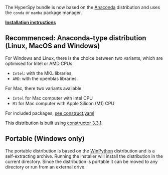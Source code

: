 The HyperSpy bundle is now based on the [Anaconda](https://docs.anaconda.com/anaconda/) distribution and uses the `conda` or `mamba` package manager.

**[Installation instructions](https://github.com/hyperspy/hyperspy-bundle#hyperspy-bundle-distribution)**

## Recommenced: Anaconda-type distribution (Linux, MacOS and Windows)

For Windows and Linux, there is the choice between two variants, which are optimised for Intel or AMD CPUs:
- `Intel`: with the MKL libraries,
- `AMD`: with the openblas libraries.

For Mac, there two variants available:
- `Intel` for Mac computer with Intel CPU
- `M1` for Mac computer with Apple Silicon (M1) CPU

For included packages, [see construct.yaml](https://github.com/hyperspy/hyperspy-bundle/blob/__TAG__/conda_distribution/construct.yaml#L17-L49)

This distribution is built using [constructor 3.3.1](https://github.com/conda/constructor).

## Portable (Windows only)
The portable distribution is based on the [WinPython](https://winpython.github.io) distribution and is a self-extracting archive. Running the installer will install the distribution in the current directory. Since the distribution is portable it can be moved to any directory or run from an external drive.


